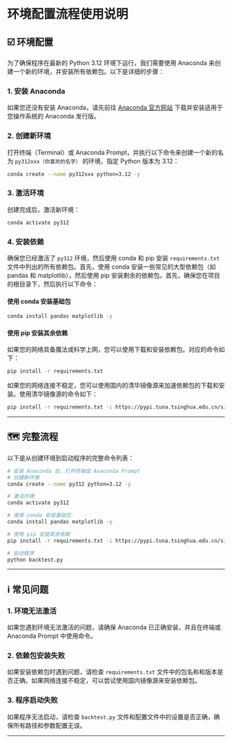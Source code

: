 # 环境配置流程使用说明

## ☑️ 环境配置

为了确保程序在最新的 Python 3.12 环境下运行，我们需要使用 Anaconda 来创建一个新的环境，并安装所有依赖包。以下是详细的步骤：

### 1. 安装 Anaconda

如果您还没有安装 Anaconda，请先前往 [Anaconda 官方网站](https://www.anaconda.com/products/distribution) 下载并安装适用于您操作系统的
Anaconda 发行版。

### 2. 创建新环境

打开终端（Terminal）或 Anaconda Prompt，并执行以下命令来创建一个新的名为 `py312xxx（你喜欢的名字）` 的环境，指定 Python 版本为 3.12：

```bash
conda create --name py312xxx python=3.12 -y
```

### 3. 激活环境

创建完成后，激活新环境：

```bash
conda activate py312
```

### 4. 安装依赖

确保您已经激活了 `py312` 环境，然后使用 conda 和 pip 安装 `requirements.txt` 文件中列出的所有依赖包。首先，使用 conda
安装一些常见的大型依赖包（如 pandas 和 matplotlib），然后使用 pip 安装剩余的依赖包。首先，确保您在项目的根目录下，然后执行以下命令：

#### 使用 conda 安装基础包

```bash
conda install pandas matplotlib -y
```

#### 使用 pip 安装其余依赖

如果您的网络具备魔法或科学上网，您可以使用下载和安装依赖包。对应的命令如下：

```bash
pip install -r requirements.txt
```

如果您的网络连接不稳定，您可以使用国内的清华镜像源来加速依赖包的下载和安装。使用清华镜像源的命令如下：

```bash
pip install -r requirements.txt -i https://pypi.tuna.tsinghua.edu.cn/simple
```

-----

## 🗺️ 完整流程

以下是从创建环境到启动程序的完整命令列表：

```bash
# 安装 Anaconda 后，打开终端或 Anaconda Prompt
# 创建新环境
conda create --name py312 python=3.12 -y

# 激活环境
conda activate py312

# 使用 conda 安装基础包
conda install pandas matplotlib -y

# 使用 pip 安装其余依赖
pip install -r requirements.txt -i https://pypi.tuna.tsinghua.edu.cn/simple

# 启动程序
python backtest.py
```

-----

## ℹ️ 常见问题

### 1. 环境无法激活

如果您遇到环境无法激活的问题，请确保 Anaconda 已正确安装，并且在终端或 Anaconda Prompt 中使用命令。

### 2. 依赖包安装失败

如果安装依赖包时遇到问题，请检查 `requirements.txt` 文件中的包名称和版本是否正确。如果网络连接不稳定，可以尝试使用国内镜像源来安装依赖包。

### 3. 程序启动失败

如果程序无法启动，请检查 `backtest.py` 文件和配置文件中的设置是否正确，确保所有路径和参数配置无误。

-----
